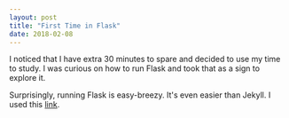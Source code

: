 ```yaml
---
layout: post
title: "First Time in Flask"
date: 2018-02-08
---
```


I noticed that I have extra 30 minutes to spare and decided to use my time to study. I was curious on how to run Flask and took that as a sign to explore it.

Surprisingly, running Flask is easy-breezy. It's even easier than Jekyll. I used this [link](https://gist.github.com/dineshviswanath/af72af0ae2031cd9949f).